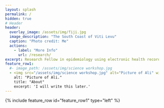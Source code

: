 ```yaml
---
layout: splash
permalink: /
hidden: true
# Header
header:
  overlay_image: /assets/img/fiji.jpg
  image_description: "The South Coast of Viti Levu"
  caption: "Photo credit: Me"
  actions:
    - label: "More Info"
      url: /research/
excerpt: Research Fellow in epidemiology using electronic health records
feature_row1:
  #- image_path: /assets/img/science workshop.jpg
  - <img src="/assets/img/science workshop.jpg" alt="Picture of Ali" width="200"/>
    alt: "Picture of Ali."
    title: "About"
    excerpt: 'I will write this later.'
---
```


{% include feature_row id="feature_row1" type="left" %}